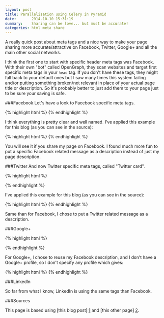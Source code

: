 ```yaml
---
layout: post
title: Parallelisation using Celery in Pyramid
date:       2014-10-10 15:31:19
summary:    Sharing can be love... but must be accurate!
categories: html meta share
---
```


A really quick post about meta tags and a nice way to make your page sharing more accurate/attractive on Facebook, Twitter, Google+ and all the main other social networks.

I think the first one to start with specific header meta tags was Facebook. With their own "bot" called OpenGraph, they scan websites and target first specific meta tags in your `head` tag. If you don't have these tags, they might fall back to your default ones but I saw many times this system failing and/or putting something broken/not relevant in place of your actual page title or description. So it's probably better to just add them to your page just to be sure your saving is safe.

###Facebook
Let's have a look to Facebook specific meta tags.

{% highlight html %}
<meta property="og:title" content="Title Here" />
<meta property="og:type" content="article" />
<meta property="og:url" content="http://www.example.com/" />
<meta property="og:image" content="http://example.com/image.jpg" />
<meta property="og:description" content="Description Here" />
<meta property="og:site_name" content="Site Name, i.e. Moz" />
<meta property="article:published_time" content="2013-09-17T05:59:00+01:00" />
<meta property="article:modified_time" content="2013-09-16T19:08:47+01:00" />
<meta property="article:section" content="Article Section" />
<meta property="article:tag" content="Article Tag" />
<meta property="fb:admins" content="Facebook numberic ID" /> 
{% endhighlight %}

I think everything is pretty clear and well named.
I've applied this example for this blog (as you can see in the source):

{% highlight html %}
<meta property="og:title" content="VatWeb <CODE> Blog"/>
<meta property="og:type" content="blog"/>
<meta property="og:url" content="http://vincentaudebert.github.io/"/>
<meta property="og:image" content="/ico/apple-touch-icon-144-precomposed.png"/>
<meta property="og:description" content="You can keep liking lolcat pictures... or you can check out VatWeb coding blog and learn something new"/>
{% endhighlight %}

You will see it if you share my page on Facebook. I found much more fun to put a specific Facebook related message as a description instead of just my page description.

###Twitter
And now Twitter specific meta tags, called "Twitter card".

{% highlight html %}
<meta name="twitter:card" content="summary_large_image">
<meta name="twitter:site" content="@publisher_handle">
<meta name="twitter:title" content="Page Title">
<meta name="twitter:description" content="Page description less than 200 characters">
<meta name="twitter:creator" content="@author_handle">
<!-- Twitter summary card with large image must be at least 280x150px -->
<meta name="twitter:image:src" content="http://www.example.com/image.html"> 
{% endhighlight %}

I've applied this example for this blog (as you can see in the source):

{% highlight html %}
<meta name="twitter:card" content="summary">
<meta name="twitter:url" content="http://vincentaudebert.github.io/">
<meta name="twitter:title" content="VatWeb <CODE> Blog">
<meta name="twitter:description" content="You can retweet Justin Bieber... or you can check out VatWeb coding blog and learn something new">
<meta name="twitter:image" content="/ico/apple-touch-icon-144-precomposed.png">
<meta name="twitter:creator" content="@vatweb">
{% endhighlight %}

Same than for Facebook, I chose to put a Twitter related message as a description.

###Google+

{% highlight html %}
 <!-- Google Authorship and Publisher Markup -->
<link rel="author" href="https://plus.google.com/[Google+_Profile]/posts"/>
<link rel="publisher" href=”https://plus.google.com/[Google+_Page_Profile]"/>

<!-- Schema.org markup for Google+ -->
<meta itemprop="name" content="The Name or Title Here">
<meta itemprop="description" content="This is the page description">
<meta itemprop="image" content="http://www.example.com/image.jpg"> 
{% endhighlight %}

For Google+, I chose to reuse my Facebook description, and I don't have a Google+ profile, so I don't specify any profile which gives:

{% highlight html %}
<meta itemprop="name" content="VatWeb <CODE> Blog">
<meta itemprop="description" content="You can keep liking lolcat pictures... or you can check out VatWeb coding blog and learn something new">
<meta itemprop="image" content="/ico/apple-touch-icon-144-precomposed.png"> 
{% endhighlight %}

###LinkedIn

So far from what I know, LinkedIn is using the same tags than Facebook.

###Sources

This page is based using [this blog post] [1] and [this other page] [2].

  [1]: http://moz.com/blog/meta-data-templates-123
  [2]: http://www.iacquire.com/blog/18-meta-tags-every-webpage-should-have-in-2013
